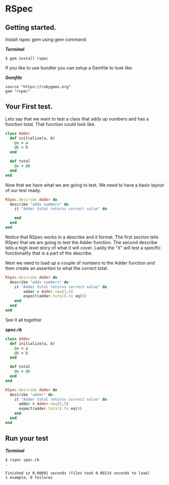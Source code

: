 # RSpec

## Getting started.
Install rspec gem using gem command.

***Terminal***
```
$ gem install rspec
```

If you like to use bundler you can setup a Gemfile to look like.

***Gemfile***
```
source "https://rubygems.org"
gem "rspec"
```

## Your First test.
Lets say that we want to test a class that adds up numbers and has a function total. That function could look like.

```ruby
class Adder
  def initialize(a, b)
    @a = a
    @b = b
  end

  def total
    @a + @b
  end
end
```

Now that we have what we are going to test.  We need to have a basic layout of our test ready.

```ruby
RSpec.describe Adder do
  describe "adds numbers" do
    it "Adder total returns correct value" do

    end
  end
end
```

Notice that RSpec works in a describe and it format.  The first section tells RSpec that we are going to test the Adder function.  The second describe tells a high level story of what it will cover.  Lastly the "it" will test a specific functionality that is a part of the describe.

Next we need to load up a couple of numbers to the Adder function and then create an assertion to what the correct total.

```ruby
RSpec.describe Adder do
  describe "adds numbers" do
    it "Adder total returns correct value" do
        adder = Adder.new(3,5)
        expect(adder.total).to eq(8)
    end
  end
end
```

See it all together

***spec.rb***
```ruby
class Adder
  def initialize(a, b)
    @a = a
    @b = b
  end

  def total
    @a + @b
  end
end

RSpec.describe Adder do
  describe "adder" do
    it "Adder total returns correct value" do
      adder = Adder.new(3,5)
      expect(adder.total).to eq(8)
    end
  end
end
```

## Run your test

***Terminal***
```
$ rspec spec.rb
.

Finished in 0.00091 seconds (files took 0.09214 seconds to load)
1 example, 0 failures
```
